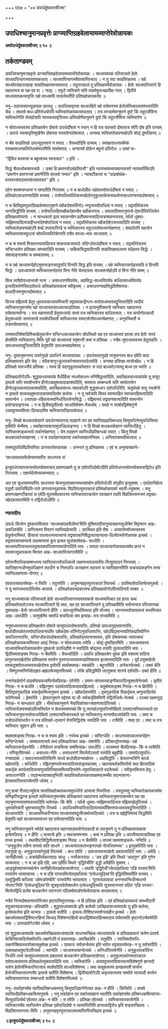+++
title = "०४ उपाधेर्दूषकताबीजम्"

+++


## उपाधिश्चानुमानप्रवृत्तेः प्राग्व्याप्तिग्रहवेलायामव्याप्तेरेवोन्नायकः

**अथोपाधेर्दूषकताबीजम् ॥ १० ॥**

## **तर्कताण्डवम्**

उपाधिश्चानुमानप्रवृत्तेः प्राग्व्याप्तिग्रहवेलायामव्याप्तेरेवोन्नायकः । साध्यव्यापकं परित्यजतो हेतोः साध्यपरित्यागस्यावश्यकत्वात् । साध्यपरित्यागस्यैवाव्याप्तित्वात् । न तु तदा सत्प्रतिपक्षस्य । पक्षे साध्योपसंहारात्प्राक् सत्प्रतिपक्षस्यानवसरात् । तदुत्तरकालं तु प्रतिपक्षस्यैवोन्नायकः । हेतोः साध्यपरित्यागो हि पक्षादन्यत्र वा पक्ष एव वा । नाद्यः । स्फुटे व्यभिचारे सति तदर्थमुपाध्यप्रतीक्ष-णात् । द्वितीये साध्यव्यापकव्यावृत्तिः पक्षे साध्यमपि व्यावर्तयतीति प्रतिपक्षोन्नायकतैव ॥

ननु– तदाप्यव्याप्त्युन्नायक एवास्तु । उपाधिव्यावृत्त्या साध्यरहिते पक्षे वर्तमानस्य हेतोर्व्यभिचारावश्यंभावादिति चेन्न । तथात्वे बाध-प्रतिरोधयोरपि व्यभिचारोन्नायकत्वापातात् । तत्र ताभ्यामेवानुमाने दुष्टे किं तदुपजीविना व्यभिचारेणेति चेत्तर्ह्यत्रापि व्यापकव्यावृत्तिरूप-प्रतिपक्षेणैवानुमाने दुष्टे किं तदुपजीविना व्यभिचारेण ॥

न चोपाध्यभावस्य प्रतिपक्षत्वेन दोषत्वे उपाधेर्दोषत्वं न स्यान् न हि यत्र यदभावो दोषस्तत्र सोपि दोष इति वाच्यम् । उपाधेः स्वव्यावृत्तिमुखेनैव दोषतया स्वरूपेणादोषत्वात् । अन्यथा व्यभिचारोन्नयनपक्षेऽपि चोद्यं दुष्परिहरम् ॥

न चैवं सत्प्रतिपक्षे उपाध्युद्भावनं न स्यात् । वैयर्थ्यादिति वाच्यम् । स्वपक्षसाधनार्थमेकं परपक्षसाधनप्रतिरोधार्थमपरमिति सार्थक्यात् । अन्याय्यो ह्येकेन बहूनां प्रतिरोधः ॥ उक्तं च–

‘‘द्विविधं बलवत्त्वं च बहुत्वाच्च स्वभावतः’’ ॥ इति ।

सिद्धं चैतल्लोकशास्त्रयोः । उक्तं हि प्रमाणतोऽर्थप्रतिपत्तौ’’ इति न्यायभाष्यव्याख्यानावसरे न्यायवार्तिकेऽपि ‘‘प्रमाणेन प्रमाणाभ्यां प्रमाणैरिति संप्लवो गम्यत’’ इति । न्यायटीकायां च ‘‘दार्ढ्यार्थक-परस्परसंवादरूपसंप्लवावसर’’ इति ॥

एतेन शतमप्यन्धानां न पश्यतीति निरस्तम् ॥ न च बाधोन्नीत-पक्षेतरत्वोपाधेर्दोषत्वं न स्यात् । प्रतिपक्षेऽसाधारण्यादिति वाच्यम् । तत्रोपाधिव्यतिरेकरूपहेतोरनुकूलतर्कसनाथत्वेनासाधारण्यस्यादोषत्वात् ॥

न च क्षितिद्व्यणुकादिपक्षकेश्वरानुमाने पक्षैकदेशवर्तिनोऽ-नणुत्वस्योपाधित्वं न स्यात् । तद्व्यतिरेकस्य भागासिद्धेरिति वाच्यम् । तत्रोपाधिरहितपक्षैकदेशस्यैव पक्षीकरणात् । तावतापीश्वरानुमानो-द्देशधीविरोधित्वेन प्रतिपक्षत्वोपपत्तेः । न चान्धकारो द्रव्यं स्वातन्त्र्येण प्रतीयमानत्वादित्यत्राश्रावणत्वस्य, पर्वतो धूमवा-न्वह्निमत्त्वादित्यत्रार्द्रेन्धनादेश्चोपाधित्वं न स्यात् । तद्व्यतिरेकस्य पक्षैकदेशेऽप्यभावादिति वाच्यम् । व्यभिचारोन्नयनपक्षेऽपि शब्दे तप्तायःपिण्डे च व्यभिचारस्य स्फुटतयोपाध्यनपेक्षणात् । शब्दादेरपि पक्षत्वेन व्यभिचारस्यास्फुटत्वं चोपाधिव्यतिरेकेणापि तत्रैव साध्या-भावः साध्यताम् ॥

न च स श्यामो मित्रातनयत्वादित्यत्र शाकपाकजत्वादेः संदिग्धोपाधेर्दोषत्वं न स्यात् । तद्व्यतिरेकस्य सन्दिग्धत्वेन प्रतिपक्षा-सम्भवादिति वाच्यम् । पाक्षिकसिद्ध्यादिनापि सत्प्रतिपक्षफलस्य संदेहस्य सिद्धेः । संशयाङ्गत्वमेव च समबलत्वम् ॥

न च पक्षे साध्यसन्देहोऽनुमानाङ्गत्वादुपाधिं विनापि सिद्ध इति वाच्यम् । पक्षे व्यभिचारसन्देहस्यापि तं विनापि सिद्धेः । उपाध्यायत्तो व्यभिचारसन्देहस्तं विना नेति चेत्तदायत्तः साध्यसन्देहोऽपि तं विना नेति समम् ॥

किंच त्वयैवोपाध्याभासो नाना । असाधारणविपर्ययः, अप्रसिद्ध-साध्यविपर्ययः बाधितसाध्यविपर्यय इत्यादिरूपेणेतिवदतोपाधेः प्रतिपक्षोन्नायकत्वं स्वीकृतम् । असाधारण्याप्रसिद्धविशेषणत्व-बाधादीनामनुमानदोषत्वात् ॥

किञ्च वह्निरूपो हेतुर् धूमरूपसाध्यव्यभिचारी तद्व्यापकार्द्रेन्धन-रूपोपाध्यभाववद्वृत्तित्वादिति त्वदीयं व्यभिचारानुमानमेव पक्षे साध्याभावसाधकत्वात्प्रतिपक्षः । न ह्यत्रानुमीयमानो व्यभिचारः पक्षादन्यत्र पर्यवसानयोग्यः । यत्र महानसादौ हेतुसाध्ययोः सत्त्वं तत्र व्यभिचारस्य बाधितत्वात् । यत्र चायोगोलकादौ हेतुसाध्ययोः सत्त्वासत्त्वे तस्योपस्थितौ व्यभिचारस्य स्पष्टत्वेनोपाध्यनपेक्षणात् । अनुपस्थितौ च तत्रापर्यवसानात् ॥

तस्मात्परिशेषान्निश्चितहेतुकत्वेन सन्दिग्धसाध्यकत्वेन चोपस्थिते पक्ष एव साध्याभावं ज्ञात्वा तत्र हेतोः सत्त्वं ज्ञेयमिति व्यभिचारानु-मितिः पूर्वं पक्षे साध्याभावं स्पृशन्ती कथं न प्रतिपक्षः । नचैव-मुपाध्यभावस्य हेतुताहतिः । उपाध्यभाववद्वृत्तित्वादिति हेतुशरीरे उपाध्यभावप्रवेशात् ॥

ननु– दूष्यानुमानस्य तर्कानुग्रहे उपाधिर्न साध्यव्यापकः । उपाधेस्तदनुग्रहे त्वनुमानस्य बाध एवेति कदा प्रतिपक्षावसर इति चेत् । यदैकत्रानु१कूलतर्कानवतारस्तदेत्यवेहि । अन्यथा प्रतिपक्ष-मात्रोच्छेदः । न हि प्रतिपक्षो यावज्जीवं प्रतिपक्षः । यस्य हि यदानुकूलतर्कावतारः स तदा बाधकोऽन्यस्तु बाध्य एव भवति ॥

प्रतिपक्षप्रयोगोऽपि– शुद्धसाध्यव्यापके वैधीहिंसा नाधर्मसाधन-मनिषिद्धत्वादिति, अवच्छिन्नसाध्यव्यापके तु वायुर् द्रव्यत्वे सति स्पार्शनत्वेन हीनोऽचाक्षुषत्वादाकाशवदिति, समवायः सम्बन्धत्वे सति समवेतत्वेन हीनोऽकृतकत्वादाकाशवदिति, अवच्छिन्नसाध्य-व्यापकोऽपि शुद्धसाध्य१ एवोपाधिरिति, चतुर्थपक्षे वायुः स्पार्शनो न द्रव्यत्वे सत्यचाक्षुषत्वादाकाशवदित्येव कर्तव्यः । न तु सर्वत्रापि विमतं व्याप्यरहितं व्यापकरहितत्वादिति सामान्येन । २व्यापक-रहितत्वस्यानिर्धारितत्वेनासिद्धेः । वह्निमानयं तद्व्याप्यवत्त्वादिति सामान्येन प्रयोगप्रसङ्गाच्च । न च द्वितीयतृतीययोः साध्यविशेषण-वैयर्थ्यम् । शब्दो न स्पर्शवद्विशेषगुणो ऽयावद्द्रव्यभावित्वा-दित्यादाविव व्यभिचारपरिहारार्थत्वात् ॥

ननु– विपक्षे बाधकतर्कज्ञाने उपाधेरनवतारस् तदज्ञाने तत एव व्याप्तिग्रहप्रतिबन्धात् किमुपाधिनेत्युपाधिचिन्ता वृथैवेति चेन्मैवम् । तर्काज्ञानदशायामुपाधिप्रसङ्गात् । न हि विपक्षे बाधकतर्कज्ञानं व्याप्तिधीहेतुः । व्यभिचारशङ्काभावे तर्कानपेक्षणात् । येन तदज्ञानं व्याप्तिधीप्रतिबन्धकं स्यात् । किंतु विपक्षे बाधकतर्काभावज्ञानम् । न च तर्काज्ञानदशायां तर्काभावज्ञाननियमः । अनियतसामग्रीकत्वात् ॥

तस्मादुपाधिर्विप्रतिपत्तितः प्रागव्याप्तेरुन्नायकः । अनन्तरं तु प्रतिपक्षस्य । एवं च अनुव्याख्याने–

‘साध्यव्यापकवैलोम्यमव्याप्तिः साधनस्य च’

इत्युपाधेरव्याप्त्यन्तर्भावस्योक्तत्वात् प्रमाणलक्षणे तु स एवोपाधिदोषोऽपीति प्रतिरोधान्तर्भावस्योक्तत्वाद्विरोध इति निरस्तम् । दशाभेदेनोभयसम्भवात् ॥

अत एव सुधायामव्याप्तिः साधनस्य चेत्यनुव्याख्यानस्थचशब्देन प्रतिरोधोऽपि संगृहीत इत्युक्तम् । एतदेवाभिप्रेत्य पद्धतौ उपाधिर्विप्रति-पत्तेः प्रागव्याप्त्युन्नायकः विप्रतिपत्युत्तरकालं प्रतिपक्षोन्नायको भवती-त्युक्तम् । यत्तु प्रमाणलक्षणटीकायां स एवेति मूलस्थैवकारस्य व्यभिचारवारकत्वेन व्याख्यानं तदपि विप्रतिपत्यनन्तरं तद्व्यव-च्छेदकत्वपरमिति न तद्विरोधोऽपीति ॥

### **न्यायदीपः**

उपाधेः किंत्वेन दूषकत्वमित्यतः ‘साध्यव्यापकवैलोम्य’मिति युक्तिपादीयानुव्याख्यानसुधोक्तिं विवृण्वान आह– उपाधिश्चेति । प्रागित्यस्य विवरणं व्याप्तिग्रहेत्यादि । उपस्थित इति शेषः । अव्याप्तेर्व्याप्त्यभावस्य हेतुत्वेनाभिमतं, हिंसात्वं पापसाधनत्वाव्याप्यं तद्व्यापकनिषिद्धत्वाव्याप्यत्वा-दित्येवंरूपेणोन्नायक इत्यर्थः । तद्व्यापकाव्याप्यत्वे तदव्याप्यत्वं कुत इत्यत सुधोक्तमेवाह– साध्येति । साध्यमपरित्यजतस्तद्व्यापकपरित्यागस्यायोगादिति भावः । तावता साध्यत्यागोन्नायकत्वमेव प्राप्तं न त्वव्याप्त्युन्नायकत्व मित्यत आह– साध्यपरित्यागस्यैवेति ॥

एतेनानौपाधिकसम्बन्धस्य व्याप्तित्वात्सोपाधिकत्वे लक्षणाभावादव्याप्ति-रित्युपपादनं निरस्तम् । व्याप्तिज्ञानाधीनमुपाधिज्ञानं तदधीनं च निरुपाधि-कत्वज्ञानं तदायत्तं च व्याप्तिज्ञानमिति चक्रकप्रसङ्गेन तस्य व्याप्तिलक्षणत्वा-योगात् ॥

एवकारव्यावर्त्यमाह– न त्विति । तदुत्तरेति । अनुमानप्रवृत्त्युत्तरकालं त्वित्यर्थः । उपस्थितोपाधिश्चेत्यनुकर्षः । न तु व्याप्त्यभावादेरित्येव-कारार्थः । प्रतिपक्षोन्नयनप्रकारश्च प्रतिपक्षप्रयोगोऽपीत्यादिनाग्रे व्यक्तः ॥

ननु साध्यव्यापकं परित्यजतो हेतोः साध्यपरित्यागस्यावश्यकत्वे साध्यव्यभिचार एव प्राप्तः कथं प्रतिपक्षतेत्यतोऽन्यत्र साध्यपरित्यागे हि तथा, पक्ष एव साध्यपरित्यागे तु प्रतिपक्षतैवेति भावेनान्यत्र परित्यागपक्षं दूषयन्नाह– हेतोः साध्यपरित्यागो हीति । उपाध्युपस्थितिस्थल इति योज्यम् । व्याप्त्यभावोन्नायकत्वं कथमित्यत आह– उपाधीति । परमुखेनैव समाधिं वाचयित्वा सम इत्याह– तत्र ताभ्यामिति ॥

ननूपाध्यभावस्य प्रतिपक्षत्वेन दोषत्वे सत्युपाधेरदोषत्वापत्तिः, प्रतिपक्षे उपाध्यनुद्भावनापत्तिः, बाधोन्नीतपक्षेतरस्योपाधित्वानापत्तिः पक्षैकदेश-वर्तिनोऽनुपाधितापत्तिः, पक्षेऽविद्यमानव्यतिरेकप्रतियोगिन उपाधितानापत्तिः, सन्दिग्धोपाधेरदोषत्वापत्तिः, प्रतिपक्षोद्भावनानवसरः, इति दोषसप्तक-भावात्कथं प्रतिपक्षोन्नायकत्वमित्यत आद्यं निराह– न चोपाध्यभाव-स्येति । चोद्यं दुष्परिहरमिति । उपाध्यभावस्य साध्यव्यभिचारोन्नायकत्वेन दूषकत्वे उपाधिर्दोषो न स्यादिति चोद्यस्य तत्रापि तुल्यत्वादिति भावः । द्वितीयमाशङ्क्य निराह– न चैवमिति । वैयर्थ्यादिति । उपाधिः प्रतिपक्षत्वेन दूषक इति वक्तव्यं वादिना प्रागुपन्यस्तहेतोरेव प्रतिपक्षस्य सत्त्वेन पुनरुपाध्यभावरूपप्रतिपक्षस्य कृत्याभावादिति भावः । पूर्वं प्रयुक्तहेतोः पश्चादुक्तोपाध्यभावरूपहेतोश्च द्वयोरपि सार्थक्यमाह– स्वपक्षेति । बहूनामिति । अनेकस्येत्यर्थः । उक्तं चेति । विष्णुतत्त्वनिर्णयोदाहृत-ब्रह्मतर्कस्मृतावित्यर्थः । लोके प्रसिद्धमिति तदनुक्त्वा शास्त्रे दर्शयति– उक्तं हीति ॥

नन्वनेकहेतोर्न दार्ढ्यापादकत्वमित्येतन्निराह– एतेनेति । प्रमाण-संप्लवस्याङ्गीकारादित्युक्तत्वेनेत्यर्थः । तृतीयं निराह– न च बाधेति । वह्निरनुष्णः पदार्थत्वादित्यादाववह्नित्वादेः । चतुर्थमाशङ्क्य निराह– न च क्षितीति । क्षितिद्व्यणुकादिकं सकर्तृकमित्यनुमान इत्यर्थः । पक्षैकदेशस्येति । द्व्यणुकादिकं विकर्तृकम् अणुत्वादित्येवं रूपेणेत्यर्थः । ईश्वरेति । ईश्वरानुमाने उद्देश्या या धीः सर्वकर्तृविषयिणी तद्विरोधित्वे-नेत्यर्थः । पञ्चमं पक्षमनूद्य निराह– न चान्धकार इति । मीमांसकानुमाने नैयायिकोक्त१श्रावणत्वादेरित्यर्थः । व्यभिचारोन्नयनपक्षेऽपीत्यपिपदेन न केवलमस्मत्पक्षे किं तु त्वत्पक्षेऽप्युपाधिर्नापेक्षितो ऽस्पष्टव्यभिचारस्थले एव व्यभिचारानुमानायोपाध्यपेक्षितो ऽस्पष्टव्यभिचारस्थले एव व्यभिचारानु-मानायोपाध्यपेक्षेति भावः । तथा च तत्रोपाधेरेवाभावेन न तत्र प्रतिपक्षो-द्भावनं येनासिद्धिदोषः स्यादिति भावः । तत्रैवेति । शब्द एव । तथा च तत्र व्यभिचारः सुज्ञान इति भावः ॥

षष्ठमाशङ्क्य निराह– न च स श्याम इति । गर्भस्थ इत्यर्थः । सन्दिग्धेति । साधनाव्यापकत्वसन्देहेन सन्दिग्धेत्यर्थः । समबलत्वाभावे कथं प्रतिपक्षतेत्यत आह– संशयेति । प्रतिबन्द्योत्तरमाह– पक्षे व्यभिचारसन्देहस्येति । तेनैवोत्तरं वाचयित्वा सममित्याह– उपाधीति । परसम्मतं चैतदित्याह– किं च त्वयैवेति । मणिकृतैवेत्यर्थः । असाधार-णेति । असाधारणो विपर्ययोऽभावो यस्येति बहुव्रीहिः । एवमग्रेऽप्युपाधि-रन्यपदार्थः । यथाऽन्वयव्यतिरेकिणि साध्ये बाधोन्नीतान्यपक्षेतरः । अप्रसिद्धेति । केवलान्वयिनि साध्ये पक्षेतरादिः । बाधितेति । वह्निरनुष्णस्तेजस्त्वादित्यत्राकृतकत्वम् । पक्षाव्यावर्तकविपर्ययो यथा क्षित्यादिकं सकर्तृकं कार्यत्वादित्यत्राणुव्यतिरिक्तत्वमित्यादिरूपेणे-त्युपाधिवादान्ते वदतेत्यर्थः । स्वीकृतमित्यत्र हेतुः । असाधारण्येति । तद्ग्रन्थव्याख्यातृभिरपि सत्प्रतिपक्षोन्नायकतापक्षमवलम्ब्यैव तदाभासाना-हेत्यवतारितत्वाच्चेत्यपि ध्येयम् ॥

ननु प्राचां रीत्याऽभ्युपेत्य सत्पतिपक्षोत्थापकत्वमुपाधेरेते आभासा निरूपिताः । वस्तुतस्तु व्यभिचारोन्नायकत्वमेव मणिकृत्सिद्धान्त इत्यतो व्यभिचारानुमानमेव प्रतिपक्षरूपं पक्षादन्यत्र व्यभिचारानुमानासम्भवेन पक्ष एव तदनुमानस्यावश्यकत्वादिति भावेनाह– किं चेति । पर्वतो धूमवा-न्वह्निमत्त्वादित्यत्र वह्निरूपहेतुरित्यर्थः । धूमव्यभिचारी धूमाभाववद्वृत्ति-रित्यर्थः । उपाधिव्यभिचारित्वादित्यस्यार्थोक्तिरुपाध्यभाववद्वृत्तित्वादिति । साध्याभावेति । साध्यव्यभिचारीन्यस्य साध्याभाववद्वृत्तीत्यर्थत्वादित्यर्थः । तत्र च वह्नेर्वृत्तिमत्त्वं सिद्धमिति हेतुमति पक्षो साध्याभावसाधन एव पर्यवसानादिति भावः ॥

ननु व्यभिचारानुमाने भवेदेवं पक्षादन्यत्र महानसादावयोगोलकादौ वा तदनुमाने तु न प्रतिपक्षत्वावकाश इत्येतन्निराह ॥ न हीति ॥ सत्वात्वे इति ॥ यथाक्रममन्वयः । कथं न प्रतिपक्ष इति ॥ उपजीव्यत्वात्प्रतिपक्ष एव वाच्य इत्यर्थः । तथापीष्टसिद्धिर्नेत्याशङ्क्य निराह ॥ न चैवमिति ॥ सप्तमं पक्षमाशङ्कते– नन्विति ॥ ‘‘अनुकूलेन तर्केण सनाथे सति साधने । साध्यव्यापकताभङ्गात्पक्षे नोपाधिसम्भवः’ ॥ इत्युक्तेरिति भावः । तदनुग्रहे तु– अनुकूलतर्कानुग्रहे त्वित्यर्थः । बाध एवेति । उपाध्यभावरूपहेतोः प्रबलत्वादिति भावः । अवेहि । जानीहीत्यर्थः ॥ अत्रावेहीत्येकारपाठः साधुः । नत्त्वैकारपाठः । ‘अव इहि’ इति स्थिते ‘आद्गुण’ इति गुणेन भाव्यत्वात् । न च आ इहि एहि, अव एहीति स्थिते ‘वृद्धिरेचीति’ वृद्धौ अवैहीति युक्तम् । आङ्पूर्वस्यागमनार्थत्वेन जानीहीत्येतदर्थकत्वायोगात् । तथापि ‘वृद्धिरेची’त्येतद्बाधित्वा ‘एङि पररूप’मिति पररूपेण भाव्यत्वाच्च । न च एङि पररूपमित्येतद्बाधित्वा ‘एत्येधत्यूठ्स्वि’ति वृद्धिर्भविष्यतीति वाच्यम् । एतद्दृद्धिमपि बाधित्वा ‘ओमाङोश्चेति’ पररूपेणैव भाव्यत्वात् । ‘पुरस्तादपवादा अनन्तरान्विधीन्बाधन्ते नोत्तरा’निति ‘ऐत्येधत्यूठ्स्वि’ति सूत्रवृत्तावेवोक्तत्वेन एत्येधत्यूठ्स्विति सूत्रस्यानन्तरं पठितं ‘एङि पररूप’-मित्येतद्विधिं प्रत्येव बाधकत्वेन तदनन्तरं पठितमोमाङोश्चेत्येतत्प्रत्य-बाधकत्वात् ॥

नचैवं नित्यदोषतानापत्तेरित्यत इष्टापत्तिमुत्तरमाह– न हि प्रतिपक्ष इति । एवं प्रतिपक्षोन्नायकत्वं समर्थ्येदानीं तदुन्नयनप्रकारमाह– प्रतिपक्षेति । शुद्धसाध्यव्यापके इति कर्तव्यो ऽवच्छिन्नसाध्यव्यापके तु इति कर्तव्यः, इत्येवकर्तव्य इति चान्वयः । द्रव्यत्वे सतीति । द्रव्यत्व-विशिष्टस्पार्शनत्वहीन इत्यर्थः । हेतोः पक्षधर्मताबलाद्विशिष्टराहित्यं सिध्यद् विशेषणराहित्ये बाधाद्विशेष्यराहित्यमादाय पर्यवस्यति दृष्टान्तेऽप्येवमेवेति भावः । उत्तरप्रयोगेऽप्येवं ध्येयम् ॥

एवं शुद्धसाध्यव्यापके पक्षधर्मावच्छिन्नसाध्यव्यापके साधनावच्छिन्न-साध्यव्यापके च प्रतिपक्षप्रकारं क्रमेण प्रदर्श्य केचित्त्वित्यादिनोक्तोपाधि-लक्षणेऽपि तं प्रकारमाह– अवच्छिन्नेति । चतुर्थेति । स्वाभिमतोपाधि-लक्षणोक्तिप्रस्तावोक्तचतुर्थपक्ष इत्यर्थः । एवकारः सर्वत्रान्वेतव्य इति भावेन तद्व्यावर्त्यमाह– न तु सर्वत्रापीति । उक्तपक्षचतुष्टयेऽपीत्यर्थः । व्याप्येति । साध्यरूपव्याप्येत्यर्थः । अनिर्धारितत्वेनेति । अनुकूलतर्कादिना निर्धारि-तत्वे सत्युपाध्यभावस्य प्रबलतया बाधकत्वेन प्रतिपक्षत्वायोगात् । अनुकूलतर्कानवतारकाल एवोपाध्यभावस्य प्रतिपक्षतेत्युक्तत्वादिति भावः । व्यभिचारेति । अयावद्द्रव्यभावित्वस्यात्मविशेषगुणे ज्ञानादौ भावेन हेतोर्व्यभिचारनिरासाय स्पर्शवदिति साध्यविशेषणम् । तथा चाक्षुषत्वस्य प्रत्यक्षस्पर्शे सत्त्वेन हेतोर्व्यभिचारवारणायैव द्रव्यत्वे सतीति विशेषणम् । द्वितीयप्रयोगेऽपि अकृतकत्वस्य समवेते जात्यादौ सत्त्वेन व्यभिचारवारणाय सम्बन्धत्वे सतीति विशेषणमित्यर्थः ॥

ननु– तर्काज्ञानमेव व्याप्तिप्रतिबन्धकमस्तु किमुपाधिज्ञानेनेत्यत आह– न हीति । किंत्विति । वाक्ये व्याप्तिधीप्रतिबन्धकमित्यनुकर्षः । ननु तर्काज्ञान एव तर्काभावज्ञानं भवतीति तर्काज्ञानमेव प्रतिबन्धकमित्यागत-मित्युपाधिर्व्यर्थ एवेत्यत आह– न चेति । स एवेति । प्रतिपक्ष एवेत्यर्थः । व्यभिचारवारकत्वेनेति । व्यभिचारस्यैव व्याप्तित्वेन प्रतिपक्ष एवोपाधिदोषो न त्वव्याप्तिरिति प्राप्तत्वाद्विरोध इति शङ्काभिप्रायः । विप्रतिपत्त्यनन्तर-मिति । अनुमानप्रवृत्त्युत्तरकालमव्याप्तिर्नेत्यभिप्राय इत्यर्थः ॥

**॥ इत्युपाधेर्दूषकताबीजम् ॥ १० ॥**

